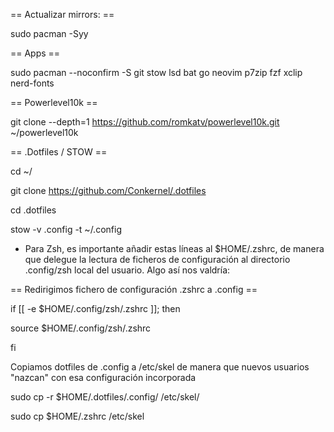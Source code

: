  ==  Actualizar mirrors: == 
 
sudo pacman -Syy

 ==  Apps == 
 
sudo pacman --noconfirm -S git stow lsd bat go neovim p7zip fzf xclip nerd-fonts



== Powerlevel10k ==

git clone --depth=1 https://github.com/romkatv/powerlevel10k.git ~/powerlevel10k





== .Dotfiles / STOW == 



cd ~/

git clone https://github.com/Conkernel/.dotfiles

cd .dotfiles

stow -v .config -t ~/.config

* Para Zsh, es importante añadir estas líneas al $HOME/.zshrc, de manera que delegue la lectura de ficheros de configuración al directorio .config/zsh local del usuario. Algo así nos valdría:


==  Redirigimos fichero de configuración .zshrc a .config ==

if [[ -e $HOME/.config/zsh/.zshrc ]]; then

source $HOME/.config/zsh/.zshrc

fi


 Copiamos dotfiles de .config a /etc/skel de manera que nuevos usuarios "nazcan" con esa configuración incorporada

sudo cp -r $HOME/.dotfiles/.config/ /etc/skel/

sudo cp $HOME/.zshrc /etc/skel
